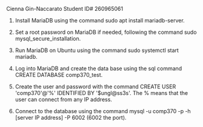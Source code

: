 Cienna Gin-Naccarato
Student ID# 260965061

1. Install MariaDB using the command sudo apt install mariadb-server. 

2. Set a root password on MariaDB if needed, following the command sudo mysql_secure_installation. 

3. Run MariaDB on Ubuntu using the command sudo systemctl start mariadb. 

4. Log into MariaDB and create the data base using the sql command CREATE DATABASE comp370_test. 

5. Create the user and password with the command CREATE USER 'comp370'@'%' IDENTIFIED BY '$ungl@ss3s'. The % means that the user can connect from any IP address. 

6. Connect to the database using the command mysql -u comp370 -p -h [server IP address] -P 6002 (6002 the port). 
